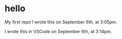 # hello
My first repo
I wrote this on September 6th, at 3:05pm.

I wrote this in VSCode on September 6th, at 3:14pm.